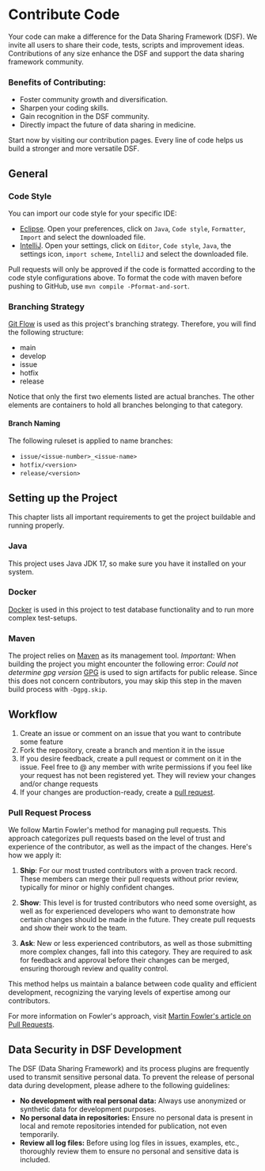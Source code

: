 # Contribute Code

Your code can make a difference for the Data Sharing Framework (DSF). We invite all users to share their code, tests, scripts and improvement ideas. Contributions of any size enhance the DSF and support the data sharing framework community.

### Benefits of Contributing:
- Foster community growth and diversification.
- Sharpen your coding skills.
- Gain recognition in the DSF community.
- Directly impact the future of data sharing in medicine.

Start now by visiting our contribution pages. Every line of code helps us build a stronger and more versatile DSF.

## General

### Code Style

You can import our code style for your specific IDE:

* [Eclipse](https://github.com/datasharingframework/dsf/blob/main/src/main/resources/eclipse-formatter-config.xml). Open your preferences, click on `Java`, `Code style`, `Formatter`, `Import` and select the downloaded file.
* [IntelliJ](https://github.com/datasharingframework/dsf/blob/main/src/main/resources/intellij-formatter-config.xml). Open your settings, click on `Editor`, `Code style`, `Java`, the settings icon, `import scheme`, `IntelliJ` and select the downloaded file.

Pull requests will only be approved if the code is formatted according to the code style configurations above. To format the code with maven before pushing to GitHub, use `mvn compile -Pformat-and-sort`.

### Branching Strategy

[Git Flow](https://www.atlassian.com/de/git/tutorials/comparing-workflows/gitflow-workflow) is used as this project's branching strategy. Therefore, you will find the following structure:

* main
* develop
* issue
* hotfix
* release

Notice that only the first two elements listed are actual branches. The other elements are containers to hold all branches belonging to that category.


#### Branch Naming

The following ruleset is applied to name branches:

* `issue/<issue-number>_<issue-name>`
* `hotfix/<version>`
* `release/<version>`

## Setting up the Project

This chapter lists all important requirements to get the project buildable and running properly.

### Java

This project uses Java JDK 17, so make sure you have it installed on your system.

### Docker

[Docker](https://www.docker.com/) is used in this project to test database functionality and to run more complex test-setups.

### Maven

The project relies on [Maven](https://maven.apache.org/) as its management tool.
*Important:* When building the project you might encounter the following error:
*Could not determine gpg version* [GPG](https://gnupg.org/) is used to sign artifacts for public release. Since this does not concern contributors, you may skip this step in the maven build process with `-Dgpg.skip`.


## Workflow

1. Create an issue or comment on an issue that you want to contribute some feature
2. Fork the repository, create a branch and mention it in the issue
3. If you desire feedback, create a pull request or comment on it in the issue. Feel free to @ any member with write permissions if you feel like your request has not been registered yet. They will review your changes and/or change requests
4. If your changes are production-ready, create a [pull request](https://github.com/datasharingframework/dsf/pulls).

### Pull Request Process

We follow Martin Fowler's method for managing pull requests. This approach categorizes pull requests based on the level of trust and experience of the contributor, as well as the impact of the changes. Here's how we apply it:

1. **Ship**: For our most trusted contributors with a proven track record. These members can merge their pull requests without prior review, typically for minor or highly confident changes.

2. **Show**: This level is for trusted contributors who need some oversight, as well as for experienced developers who want to demonstrate how certain changes should be made in the future. They create pull requests and show their work to the team.

3. **Ask**: New or less experienced contributors, as well as those submitting more complex changes, fall into this category. They are required to ask for feedback and approval before their changes can be merged, ensuring thorough review and quality control.


This method helps us maintain a balance between code quality and efficient development, recognizing the varying levels of expertise among our contributors.

For more information on Fowler's approach, visit [Martin Fowler's article on Pull Requests](https://martinfowler.com/articles/ship-show-ask.html).


## Data Security in DSF Development

The DSF (Data Sharing Framework) and its process plugins are frequently used to transmit sensitive personal data. To prevent the release of personal data during development, please adhere to the following guidelines:

- **No development with real personal data:** Always use anonymized or synthetic data for development purposes.
- **No personal data in repositories:** Ensure no personal data is present in local and remote repositories intended for publication, not even temporarily.
- **Review all log files:** Before using log files in issues, examples, etc., thoroughly review them to ensure no personal and sensitive data is included.


